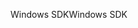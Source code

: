 <span data-ttu-id="12637-101">Windows SDK</span><span class="sxs-lookup"><span data-stu-id="12637-101">Windows SDK</span></span>